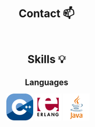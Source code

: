 <div align="center">

# Contact 📫
&nbsp;

# Skills 💡

## Languages
&nbsp;
<img src="./assets/cpp-logo.png" style="width: 70px; height: auto;" alt="C++ Logo"/>   <img src="./assets/erlang-logo.png" style="width: 70px; height: auto;" alt="Erlang Logo"/>   <img src="./assets/java-logo.png" style="width: 70px; height: auto;" alt="Java Logo"/>






</div>

<!--
**DoubleXEric/DoubleXEric** is a ✨ _special_ ✨ repository because its `README.md` (this file) appears on your GitHub profile.

Here are some ideas to get you started:

- 🔭 I’m currently working on ...
- 🌱 I’m currently learning ...
- 👯 I’m looking to collaborate on ...
- 🤔 I’m looking for help with ...
- 💬 Ask me about ...
- 📫 How to reach me: ...
- 😄 Pronouns: ...
- ⚡ Fun fact: ...
-->
